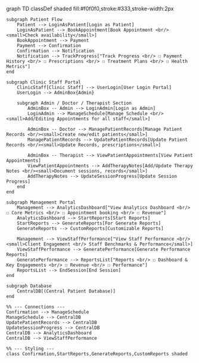graph TD
    classDef shaded fill:#f0f0f0,stroke:#333,stroke-width:2px

    subgraph Patient Flow
        Patient --> LoginAsPatient[Login as Patient]
        LoginAsPatient --> BookAppointment[Book Appointment <br/> <small>Check availability</small>]
        BookAppointment --> Payment
        Payment --> Confirmation
        Confirmation --> Notification
        Notification --> TrackProgress["Track Progress <br/> ☐ Payment History <br/> ☐ Prescriptions <br/> ☐ Treatment Plans <br/> ☐ Health Metrics"]
    end

    subgraph Clinic Staff Portal
        ClinicStaff[Clinic Staff] --> UserLogin[User Login Portal]
        UserLogin --> AdminBox{Admin}
        
        subgraph Admin / Doctor / Therapist Section
            AdminBox -- Admin --> LoginAdmin[Login as Admin]
            LoginAdmin --> ManageSchedule[Manage Schedule <br/> <small>Add/Editing Appointments for all staff</small>]

            AdminBox -- Doctor --> ManagePatientRecords[Manage Patient Records <br/><small>Create new/edit patients</small>]
            ManagePatientRecords --> UpdatePatientRecords[Update Patient Records <br/><small>Update Records, prescriptions</small>]

            AdminBox -- Therapist --> ViewPatientAppointments[View Patient Appointments]
            ViewPatientAppointments --> AddTherapyNotes[Add/Update Therapy Notes <br/><small>Document sessions, records</small>]
            AddTherapyNotes --> UpdateSessionProgress[Update Session Progress]
        end
    end

    subgraph Management Portal
        Management --> AnalyticsDashboard["View Analytics Dashboard <br/> ☐ Core Metrics <br/> ☐ Appointment booking <br/> ☐ Revenue"]
        AnalyticsDashboard --> StartReports[Start Reports]
        StartReports --> GenerateReports[For Generate Reports]
        GenerateReports --> CustomReports[Customizable Reports]

        Management --> ViewStaffPerformance["View Staff Performance <br/><small>Client Engagement <br/> Staff Benchmarks & Performance</small>]
        ViewStaffPerformance --> GeneratePerformance[Generate Performance Reports]
        GeneratePerformance --> ReportsList["Reports <br/> ☐ Dashboard & Key Engagements <br/> ☐ Revenue <br/> ☐ Performance"]
        ReportsList --> EndSession[End Session]
    end

    subgraph Database
        CentralDB[(Central Patient Database)]
    end

    %% --- Connections ---
    Confirmation --> ManageSchedule
    ManageSchedule --> CentralDB
    UpdatePatientRecords --> CentralDB
    UpdateSessionProgress --> CentralDB
    CentralDB --> AnalyticsDashboard
    CentralDB --> ViewStaffPerformance

    %% --- Styling ---
    class Confirmation,StartReports,GenerateReports,CustomReports shaded
